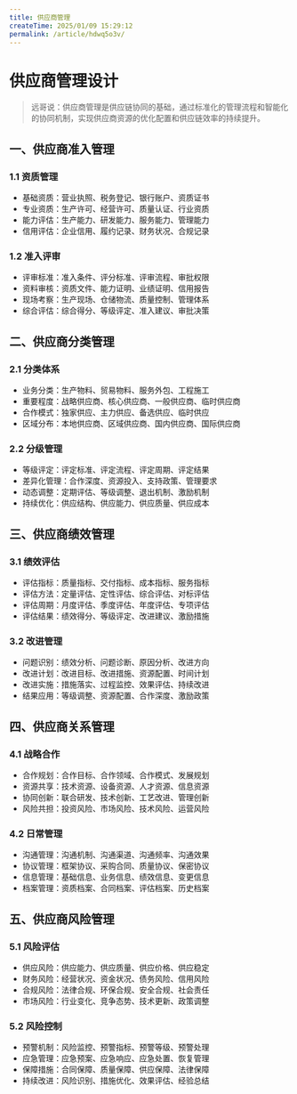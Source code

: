 ```yaml
---
title: 供应商管理
createTime: 2025/01/09 15:29:12
permalink: /article/hdwq5o3v/
---
```

# 供应商管理设计

> 远哥说：供应商管理是供应链协同的基础，通过标准化的管理流程和智能化的协同机制，实现供应商资源的优化配置和供应链效率的持续提升。

## 一、供应商准入管理

### 1.1 资质管理
- 基础资质：营业执照、税务登记、银行账户、资质证书
- 专业资质：生产许可、经营许可、质量认证、行业资质
- 能力评估：生产能力、研发能力、服务能力、管理能力
- 信用评估：企业信用、履约记录、财务状况、合规记录

### 1.2 准入评审
- 评审标准：准入条件、评分标准、评审流程、审批权限
- 资料审核：资质文件、能力证明、业绩证明、信用报告
- 现场考察：生产现场、仓储物流、质量控制、管理体系
- 综合评估：综合得分、等级评定、准入建议、审批决策

## 二、供应商分类管理

### 2.1 分类体系
- 业务分类：生产物料、贸易物料、服务外包、工程施工
- 重要程度：战略供应商、核心供应商、一般供应商、临时供应商
- 合作模式：独家供应、主力供应、备选供应、临时供应
- 区域分布：本地供应商、区域供应商、国内供应商、国际供应商

### 2.2 分级管理
- 等级评定：评定标准、评定流程、评定周期、评定结果
- 差异化管理：合作深度、资源投入、支持政策、管理要求
- 动态调整：定期评估、等级调整、退出机制、激励机制
- 持续优化：供应结构、供应能力、供应质量、供应成本

## 三、供应商绩效管理

### 3.1 绩效评估
- 评估指标：质量指标、交付指标、成本指标、服务指标
- 评估方法：定量评估、定性评估、综合评估、对标评估
- 评估周期：月度评估、季度评估、年度评估、专项评估
- 评估结果：绩效得分、等级评定、改进建议、激励措施

### 3.2 改进管理
- 问题识别：绩效分析、问题诊断、原因分析、改进方向
- 改进计划：改进目标、改进措施、资源配置、时间计划
- 改进实施：措施落实、过程监控、效果评估、持续改进
- 结果应用：等级调整、资源配置、合作深度、激励政策

## 四、供应商关系管理

### 4.1 战略合作
- 合作规划：合作目标、合作领域、合作模式、发展规划
- 资源共享：技术资源、设备资源、人才资源、信息资源
- 协同创新：联合研发、技术创新、工艺改进、管理创新
- 风险共担：投资风险、市场风险、技术风险、运营风险

### 4.2 日常管理
- 沟通管理：沟通机制、沟通渠道、沟通频率、沟通效果
- 协议管理：框架协议、采购合同、质量协议、保密协议
- 信息管理：基础信息、业务信息、绩效信息、变更信息
- 档案管理：资质档案、合同档案、评估档案、历史档案

## 五、供应商风险管理

### 5.1 风险评估
- 供应风险：供应能力、供应质量、供应价格、供应稳定
- 财务风险：经营状况、资金状况、债务风险、信用风险
- 合规风险：法律合规、环保合规、安全合规、社会责任
- 市场风险：行业变化、竞争态势、技术更新、政策调整

### 5.2 风险控制
- 预警机制：风险监控、预警指标、预警等级、预警处理
- 应急管理：应急预案、应急响应、应急处置、恢复管理
- 保障措施：合同保障、质量保障、供应保障、法律保障
- 持续改进：风险识别、措施优化、效果评估、经验总结
